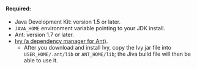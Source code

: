 #### Required: ####
  * Java Development Kit: version 1.5 or later.
  * `JAVA_HOME` environment variable pointing to your JDK install.
  * Ant: version 1.7 or later.
  * [Ivy (a dependency manager for Ant)](http://ant.apache.org/ivy/).
    * After you download and install Ivy, copy the Ivy jar file into `USER_HOME/.ant/lib` or `ANT_HOME/lib`; the Jiva build file will then be able to use it.

